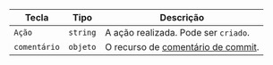 | Tecla        | Tipo     | Descrição                                                                      |
| ------------ | -------- | ------------------------------------------------------------------------------ |
| `Ação`       | `string` | A ação realizada. Pode ser `criado`.                                           |
| `comentário` | `objeto` | O recurso de [comentário de commit](/v3/repos/comments/#get-a-commit-comment). |
